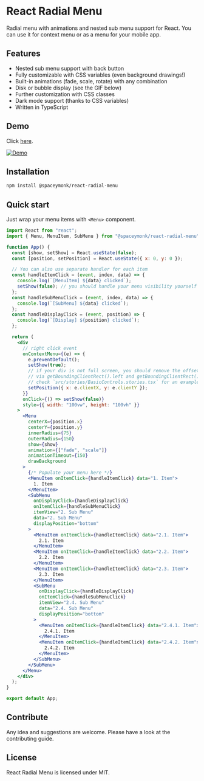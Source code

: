 # React Radial Menu

Radial menu with animations and nested sub menu support for React. You can use
it for context menu or as a menu for your mobile app.

## Features

- Nested sub menu support with back button
- Fully customizable with CSS variables (even background drawings!)
- Built-in animations (fade, scale, rotate) with any combination
- Disk or bubble display (see the GIF below)
- Further customization with CSS classes
- Dark mode support (thanks to CSS variables)
- Written in TypeScript

## Demo

Click [here](https://spaceymonk.github.io/react-radial-menu/).

[![Demo](https://raw.githubusercontent.com/spaceymonk/react-radial-menu/master/demo.gif)](https://spaceymonk.github.io/react-radial-menu/)

## Installation

```bash
npm install @spaceymonk/react-radial-menu
```

## Quick start

Just wrap your menu items with `<Menu>` component.

```jsx
import React from "react";
import { Menu, MenuItem, SubMenu } from "@spaceymonk/react-radial-menu";

function App() {
  const [show, setShow] = React.useState(false);
  const [position, setPosition] = React.useState({ x: 0, y: 0 });

  // You can also use separate handler for each item
  const handleItemClick = (event, index, data) => {
    console.log(`[MenuItem] ${data} clicked`);
    setShow(false); // you should handle your menu visibility yourself
  };
  const handleSubMenuClick = (event, index, data) => {
    console.log(`[SubMenu] ${data} clicked`);
  };
  const handleDisplayClick = (event, position) => {
    console.log(`[Display] ${position} clicked`);
  };

  return (
    <div
      // right click event
      onContextMenu={(e) => {
        e.preventDefault();
        setShow(true);
        // if your div is not full screen, you should remove the offset
        // via getBoundingClientRect().left and getBoundingClientRect().top
        // check `src/stories/BasicControls.stories.tsx` for an example
        setPosition({ x: e.clientX, y: e.clientY });
      }}
      onClick={() => setShow(false)}
      style={{ width: "100vw", height: "100vh" }}
    >
      <Menu
        centerX={position.x}
        centerY={position.y}
        innerRadius={75}
        outerRadius={150}
        show={show}
        animation={["fade", "scale"]}
        animationTimeout={150}
        drawBackground
      >
        {/* Populate your menu here */}
        <MenuItem onItemClick={handleItemClick} data="1. Item">
          1. Item
        </MenuItem>
        <SubMenu
          onDisplayClick={handleDisplayClick}
          onItemClick={handleSubMenuClick}
          itemView="2. Sub Menu"
          data="2. Sub Menu"
          displayPosition="bottom"
        >
          <MenuItem onItemClick={handleItemClick} data="2.1. Item">
            2.1. Item
          </MenuItem>
          <MenuItem onItemClick={handleItemClick} data="2.2. Item">
            2.2. Item
          </MenuItem>
          <MenuItem onItemClick={handleItemClick} data="2.3. Item">
            2.3. Item
          </MenuItem>
          <SubMenu
            onDisplayClick={handleDisplayClick}
            onItemClick={handleSubMenuClick}
            itemView="2.4. Sub Menu"
            data="2.4. Sub Menu"
            displayPosition="bottom"
          >
            <MenuItem onItemClick={handleItemClick} data="2.4.1. Item">
              2.4.1. Item
            </MenuItem>
            <MenuItem onItemClick={handleItemClick} data="2.4.2. Item">
              2.4.2. Item
            </MenuItem>
          </SubMenu>
        </SubMenu>
      </Menu>
    </div>
  );
}

export default App;
```

## Contribute

Any idea and suggestions are welcome. Please have a look at the contributing guide.

## License

React Radial Menu is licensed under MIT.
